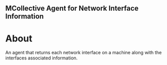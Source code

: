 MCollective Agent for Network Interface Information
---------------------------------------------------

About
=====

An agent that returns each network interface on a machine along with the interfaces associated information.
